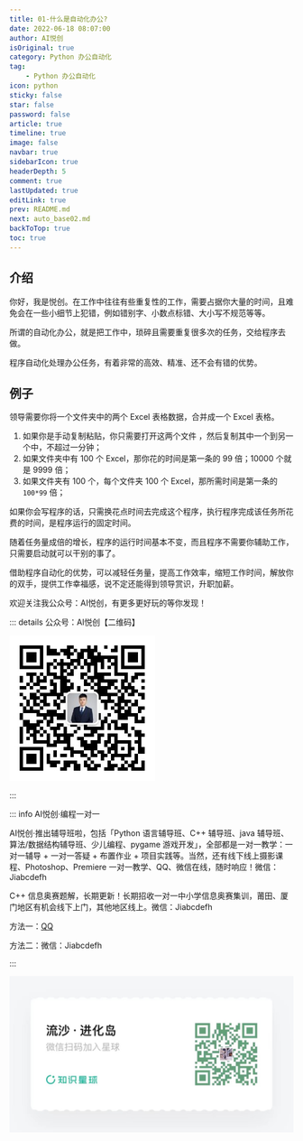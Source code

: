 ```yaml
---
title: 01-什么是自动化办公?
date: 2022-06-18 08:07:00
author: AI悦创
isOriginal: true
category: Python 办公自动化
tag:
    - Python 办公自动化
icon: python
sticky: false
star: false
password: false
article: true
timeline: true
image: false
navbar: true
sidebarIcon: true
headerDepth: 5
comment: true
lastUpdated: true
editLink: true
prev: README.md
next: auto_base02.md
backToTop: true
toc: true
---
```


## 介绍

你好，我是悦创。在工作中往往有些重复性的工作，需要占据你大量的时间，且难免会在一些小细节上犯错，例如错别字、小数点标错、大小写不规范等等。

所谓的自动化办公，就是把工作中，琐碎且需要重复很多次的任务，交给程序去做。

程序自动化处理办公任务，有着非常的高效、精准、还不会有错的优势。

## 例子

领导需要你将一个文件夹中的两个 Excel 表格数据，合并成一个 Excel 表格。

1. 如果你是手动复制粘贴，你只需要打开这两个文件 ，然后复制其中一个到另一个中，不超过一分钟；
2. 如果文件夹中有 100 个 Excel，那你花的时间是第一条的 99 倍；10000 个就是 9999 倍；
3. 如果文件夹有 100 个，每个文件夹 100 个 Excel，那所需时间是第一条的 `100*99` 倍；

如果你会写程序的话，只需换花点时间去完成这个程序，执行程序完成该任务所花费的时间，是程序运行的固定时间。

随着任务量成倍的增长，程序的运行时间基本不变，而且程序不需要你辅助工作，只需要启动就可以干别的事了。

借助程序自动化的优势，可以减轻任务量，提高工作效率，缩短工作时间，解放你的双手，提供工作幸福感，说不定还能得到领导赏识，升职加薪。

欢迎关注我公众号：AI悦创，有更多更好玩的等你发现！

::: details 公众号：AI悦创【二维码】

![](/gzh.jpg)

:::

::: info AI悦创·编程一对一

AI悦创·推出辅导班啦，包括「Python 语言辅导班、C++ 辅导班、java 辅导班、算法/数据结构辅导班、少儿编程、pygame 游戏开发」，全部都是一对一教学：一对一辅导 + 一对一答疑 + 布置作业 + 项目实践等。当然，还有线下线上摄影课程、Photoshop、Premiere 一对一教学、QQ、微信在线，随时响应！微信：Jiabcdefh

C++ 信息奥赛题解，长期更新！长期招收一对一中小学信息奥赛集训，莆田、厦门地区有机会线下上门，其他地区线上。微信：Jiabcdefh

方法一：[QQ](http://wpa.qq.com/msgrd?v=3&uin=1432803776&site=qq&menu=yes)

方法二：微信：Jiabcdefh

:::

![](/zsxq.jpg)














